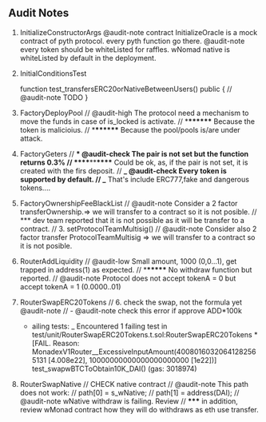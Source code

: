 ## Audit Notes

1. InitializeConstructorArgs
   @audit-note contract InitializeOracle is a mock contract of pyth protocol.
   every pyth function go there.
   @audit-note every token should be whiteListed for raffles.
   wNomad native is whiteListed by default in the deployment.

2. InitialConditionsTest

   function test_transfersERC20orNativeBetweenUsers() public {
   // @audit-note TODO
   }

3. FactoryDeployPool
   // @audit-high The protocol need a mechanism to move the funds in case of is_locked is activate.
   // \***\*\*\*\*\*\*** Because the token is malicioius.
   // \***\*\*\*\*\*\*** Because the pool/pools is/are under attack.

4. FactoryGeters
   // **\* @audit-check The pair is not set but the function returns 0.3%
   // \*\*\*\***\*\***\*\*\*\*** Could be ok, as, if the pair is not set, it is created with the firs deposit.
   // **_ @audit-check Every token is supported by default.
   // _** That's include ERC777,fake and dangerous tokens....

5. FactoryOwnershipFeeBlackList
   // @audit-note Consider a 2 factor transferOwnership.=> we will transfer to a contract so it is not posible.
   // \*\*\* dev team reported that it is not possible as it will be transfer to a contract.
   // 3. setProtocolTeamMultisig()
   // @audit-note Consider also 2 factor transfer ProtocolTeamMultisig => we will transfer to a contract so it is not posible.

6. RouterAddLiquidity
   // @audit-low Small amount, 1000 (0,0...1), get trapped in address(1) as expected.
   // \***\*\*\*\*\*** No withdraw function but reported.
   // @audit-note Protocol does not accept tokenA = 0 but accept tokenA = 1 (0.0000..01)

7. RouterSwapERC20Tokens
   // 6. check the swap, not the formula yet @audit-note
   // - @audit-note check this error if approve ADD\*100k

   - ailing tests:
     \_ Encountered 1 failing test in test/unit/RouterSwapERC20Tokens.t.sol:RouterSwapERC20Tokens \* [FAIL. Reason: MonadexV1Router\_\_ExcessiveInputAmount(40080160320641282565131 [4.008e22], 10000000000000000000000 [1e22])] test_swapwBTCToObtain10K_DAI() (gas: 3018974)

8. RouterSwapNative
   // CHECK native contract
   // @audit-note This path does not work:
   // path[0] = s_wNative;
   // path[1] = address(DAI);
   // @audit-note wNative withdraw is failing. Review
   // ****\*\*\***** in addition, review wMonad contract how they will do withdraws as eth use transfer.
